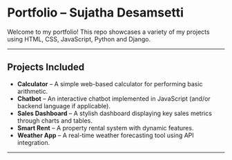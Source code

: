 # Portfolio – Sujatha Desamsetti

Welcome to my portfolio! This repo showcases a variety of my projects using HTML, CSS, JavaScript, Python and Django.

---

##  Projects Included

- **Calculator** – A simple web-based calculator for performing basic arithmetic.
- **Chatbot** – An interactive chatbot implemented in JavaScript (and/or backend language if applicable).
- **Sales Dashboard** – A stylish dashboard displaying key sales metrics through charts and tables.
- **Smart Rent** – A property rental system with dynamic features.
- **Weather App** – A real-time weather forecasting tool using API integration.

---

